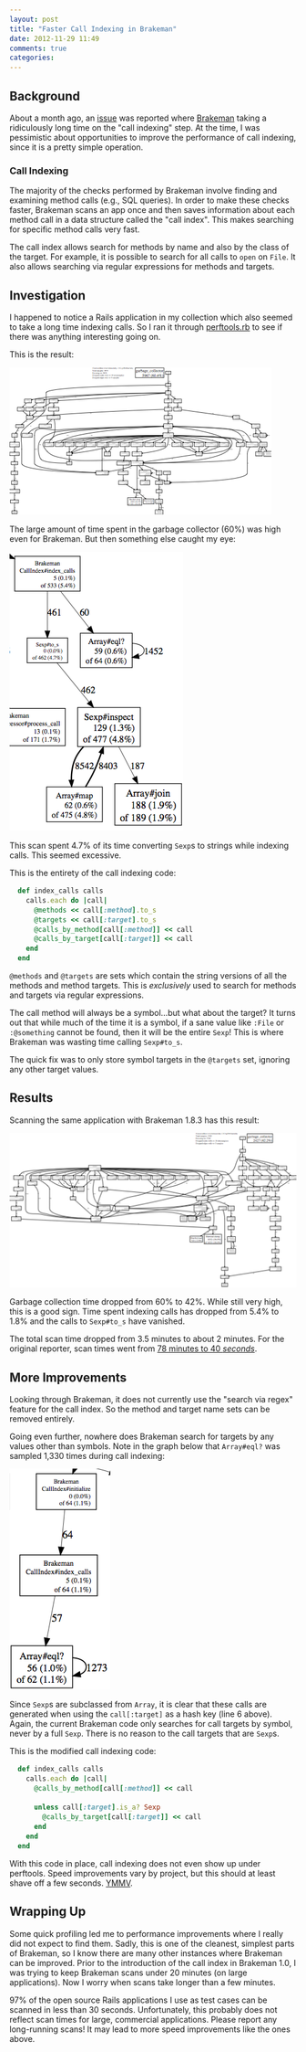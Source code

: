 ```yaml
---
layout: post
title: "Faster Call Indexing in Brakeman"
date: 2012-11-29 11:49
comments: true
categories: 
---
```


## Background

About a month ago, an [issue](https://github.com/presidentbeef/brakeman/issues/171) was reported where [Brakeman](http://brakemanscanner.org) taking a ridiculously long time on the "call indexing" step. At the time, I was pessimistic about opportunities to improve the performance of call indexing, since it is a pretty simple operation.

### Call Indexing

The majority of the checks performed by Brakeman involve finding and examining method calls (e.g., SQL queries). In order to make these checks faster, Brakeman scans an app once and then saves information about each method call in a data structure called the "call index". This makes searching for specific method calls very fast.

The call index allows search for methods by name and also by the class of the target. For example, it is possible to search for all calls to `open` on `File`. It also allows searching via regular expressions for methods and targets. 

## Investigation

I happened to notice a Rails application in my collection which also seemed to take a long time indexing calls. So I ran it through [perftools.rb](https://github.com/tmm1/perftools.rb) to see if there was anything interesting going on.

This is the result:

[![Brakeman 1.8.2 scan](/images/blog/brakeman-scan-1.8.2.png)](/images/blog/brakeman-scan-1.8.2.pdf)


The large amount of time spent in the garbage collector (60%) was high even for Brakeman. But then something else caught my eye:

![Call indexing in 1.8.2](/images/blog/call-indexing-1.8.2.png)

This scan spent 4.7% of its time converting `Sexp`s to strings while indexing calls. This seemed excessive.

This is the entirety of the call indexing code:

```ruby call_index.rb
  def index_calls calls
    calls.each do |call|
      @methods << call[:method].to_s
      @targets << call[:target].to_s
      @calls_by_method[call[:method]] << call
      @calls_by_target[call[:target]] << call
    end
  end
```

`@methods` and `@targets` are sets which contain the string versions of all the methods and method targets. This is *exclusively* used to search for methods and targets via regular expressions.

The call method will always be a symbol...but what about the target? It turns out that while much of the time it is a symbol, if a sane value like `:File` or `:@something` cannot be found, then it will be the entire `Sexp`! This is where Brakeman was wasting time calling `Sexp#to_s`.

The quick fix was to only store symbol targets in the `@targets` set, ignoring any other target values.

## Results

Scanning the same application with Brakeman 1.8.3 has this result:

[![Brakeman 1.8.3 scan](/images/blog/brakeman-scan-1.8.3.png)](/images/blog/brakeman-scan-1.8.3.pdf)

Garbage collection time dropped from 60% to 42%. While still very high, this is a good sign. Time spent indexing calls has dropped from 5.4% to 1.8% and the calls to `Sexp#to_s` have vanished. 

The total scan time dropped from 3.5 minutes to about 2 minutes. For the original reporter, scan times went from [78 minutes to 40 *seconds*](https://github.com/presidentbeef/brakeman/issues/171#issuecomment-10344355).

## More Improvements

Looking through Brakeman, it does not currently use the "search via regex" feature for the call index. So the method and target name sets can be removed entirely.

Going even further, nowhere does Brakeman search for targets by any values other than symbols. Note in the graph below that `Array#eql?` was sampled 1,330 times during call indexing:

![Call indexing hashing](/images/blog/call-indexing-hashing-sexp.png)

Since `Sexp`s are subclassed from `Array`, it is clear that these calls are generated when using the `call[:target]` as a hash key (line 6 above). Again, the current Brakeman code only searches for call targets by symbol, never by a full `Sexp`. There is no reason to the call targets that are `Sexp`s.

This is the modified call indexing code:

```ruby Modified call_index.rb
  def index_calls calls
    calls.each do |call|
      @calls_by_method[call[:method]] << call

      unless call[:target].is_a? Sexp
        @calls_by_target[call[:target]] << call
      end
    end
  end
```

With this code in place, call indexing does not even show up under perftools. Speed improvements vary by project, but this should at least shave off a few seconds. [YMMV](https://github.com/presidentbeef/brakeman/pull/189#issuecomment-10768297). 

## Wrapping Up

Some quick profiling led me to performance improvements where I really did not expect to find them. Sadly, this is one of the cleanest, simplest parts of Brakeman, so I know there are many other instances where Brakeman can be improved. Prior to the introduction of the call index in Brakeman 1.0, I was trying to keep Brakeman scans under 20 minutes (on large applications). Now I worry when scans take longer than a few minutes.

97% of the open source Rails applications I use as test cases can be scanned in less than 30 seconds. Unfortunately, this probably does not reflect scan times for large, commercial applications. Please report any long-running scans! It may lead to more speed improvements like the ones above. 
